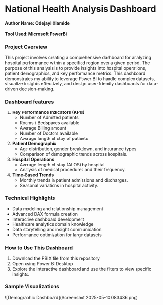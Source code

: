 # National Health Analysis Dashboard
#### Author Name: Odejayi Olamide
#### Tool Used: Microsoft PowerBi

### Project Overview
This project involves creating a comprehensive dashboard for analyzing hospital performance within a specified region over a given period. The purpose of this analysis is to provide insights into hospital operations, patient demographics, and key performance metrics.
This dashboard demonstrates my ability to leverage Power BI to handle complex datasets, visualize insights effectively, and design user-friendly dashboards for data-driven decision-making.

### Dashboard features

1. **Key Performance Indicators (KPIs)**
   - Number of Admitted patients
   - Rooms / Bedspaces available
   - Average Billing amount
   - Number of Doctors available
   - Average length of stay of patients
2. **Patient Demographic**
   - Age distribution, gender breakdown, and insurance types
   - Comparison of demographic trends across hospitals.
3. **Hospital Operations**
   - Average length of stay (ALOS) by hospital.
   - Analysis of medical procedures and their frequency.
4. **Time-Based Trends**
   - Monthly trends in patient admissions and discharges.
   - Seasonal variations in hospital activity.

### Technical Highlights
- Data modeling and relationship management
- Advanced DAX formula creation
- Interactive dashboard development
- Healthcare analytics domain knowledge
- Data storytelling and insight communication
- Performance optimization for large datasets

### How to Use This Dashboard
1. Download the PBIX file from this repository
2. Open using Power BI Desktop
3. Explore the interactive dashboard and use the filters to view specific insights.

### Sample Visualizations
![Demographic Dashboard](Screenshot 2025-05-13 083436.png)
